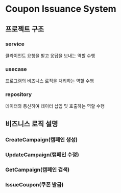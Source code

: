 # Coupon Issuance System

## 프로젝트 구조

### service 
클라이언트 요청을 받고 응답을 보내는 역할 수행

### usecase
프로그램의 비즈니스 로직을 처리하는 역할 수행

### repository
데이터와 통신하여 데이터 삽입 및 호출하는 역할 수행

## 비즈니스 로직 설명

### CreateCampaign(캠페인 생성)

### UpdateCampaign(캠페인 수정)

### GetCampaign(캠페인 검색)

### IssueCoupon(쿠폰 발급)